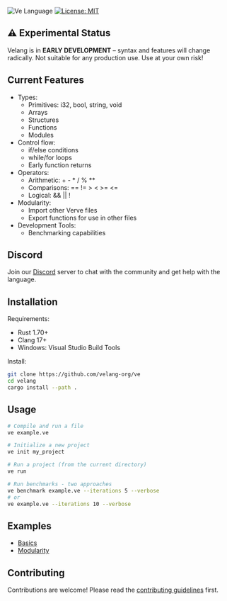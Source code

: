 ![Ve Language](https://img.shields.io/static/v1?label=&message=Velang&color=2b7489&logo=asciidoc&logoColor=white)
[![License: MIT](https://img.shields.io/badge/License-MIT-yellow.svg)](https://opensource.org/licenses/MIT)

## ⚠️ Experimental Status
Velang is in **EARLY DEVELOPMENT** – syntax and features will change radically. Not suitable for any production use. Use at your own risk!

## Current Features
- Types:
  - Primitives: i32, bool, string, void
  - Arrays
  - Structures
  - Functions
  - Modules
- Control flow:
  - if/else conditions
  - while/for loops
  - Early function returns
- Operators:
  - Arithmetic: + - * / % **
  - Comparisons: == != > < >= <=
  - Logical: && || !
- Modularity:
  - Import other Verve files
  - Export functions for use in other files
- Development Tools:
  - Benchmarking capabilities

## Discord 
Join our [Discord](https://dsc.gg/velang) server to chat with the community and get help with the language.

## Installation
Requirements:
- Rust 1.70+
- Clang 17+
- Windows: Visual Studio Build Tools

Install:
```bash
git clone https://github.com/velang-org/ve
cd velang
cargo install --path .
```

## Usage
```bash
# Compile and run a file
ve example.ve

# Initialize a new project
ve init my_project

# Run a project (from the current directory)
ve run

# Run benchmarks - two approaches
ve benchmark example.ve --iterations 5 --verbose
# or
ve example.ve --iterations 10 --verbose
```

## Examples
- [Basics](./examples/basics/README.md)
- [Modularity](./examples/modularity/README.md)

## Contributing
Contributions are welcome! Please read the [contributing guidelines](CONTRIBUTING.md) first.